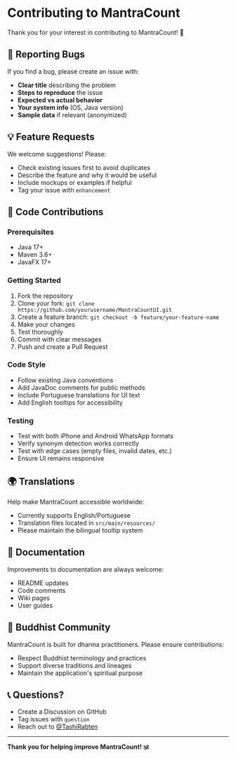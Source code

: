 # Contributing to MantraCount

Thank you for your interest in contributing to MantraCount! 🙏

## 🐛 Reporting Bugs

If you find a bug, please create an issue with:
- **Clear title** describing the problem
- **Steps to reproduce** the issue
- **Expected vs actual behavior**
- **Your system info** (OS, Java version)
- **Sample data** if relevant (anonymized)

## 💡 Feature Requests

We welcome suggestions! Please:
- Check existing issues first to avoid duplicates
- Describe the feature and why it would be useful
- Include mockups or examples if helpful
- Tag your issue with `enhancement`

## 🔧 Code Contributions

### Prerequisites
- Java 17+
- Maven 3.6+
- JavaFX 17+

### Getting Started
1. Fork the repository
2. Clone your fork: `git clone https://github.com/yourusername/MantraCountUI.git`
3. Create a feature branch: `git checkout -b feature/your-feature-name`
4. Make your changes
5. Test thoroughly
6. Commit with clear messages
7. Push and create a Pull Request

### Code Style
- Follow existing Java conventions
- Add JavaDoc comments for public methods
- Include Portuguese translations for UI text
- Add English tooltips for accessibility

### Testing
- Test with both iPhone and Android WhatsApp formats
- Verify synonym detection works correctly
- Test with edge cases (empty files, invalid dates, etc.)
- Ensure UI remains responsive

## 🌍 Translations

Help make MantraCount accessible worldwide:
- Currently supports English/Portuguese
- Translation files located in `src/main/resources/`
- Please maintain the bilingual tooltip system

## 📖 Documentation

Improvements to documentation are always welcome:
- README updates
- Code comments
- Wiki pages
- User guides

## 🙏 Buddhist Community

MantraCount is built for dharma practitioners. Please ensure contributions:
- Respect Buddhist terminology and practices
- Support diverse traditions and lineages
- Maintain the application's spiritual purpose

## 📞 Questions?

- Create a Discussion on GitHub
- Tag issues with `question`
- Reach out to [@TashiRabten](https://github.com/TashiRabten)

---

**Thank you for helping improve MantraCount! 🕉️**